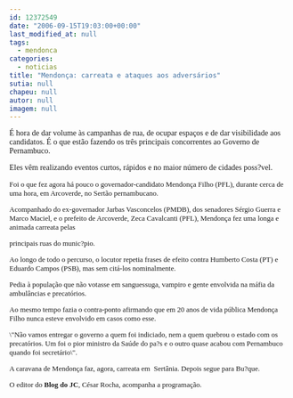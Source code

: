 ```yaml
---
id: 12372549
date: "2006-09-15T19:03:00+00:00"
last_modified_at: null
tags:
  - mendonca
categories:
  - noticias
title: "Mendonça: carreata e ataques aos adversários"
sutia: null
chapeu: null
autor: null
imagem: null
---
```

<p><FONT face=Verdana>É hora de dar volume às campanhas de rua, de ocupar espaços e de dar visibilidade aos candidatos.&nbsp;É o que estão fazendo os três principais concorrentes ao Governo de Pernambuco.</FONT></p>
<p><P><FONT face=Verdana>Eles vêm realizando eventos curtos, rápidos e no maior número de cidades poss?vel. </FONT></P><FONT size=2></p>
<p><P><FONT face=Verdana>Foi o que fez agora há pouco o governador-candidato&nbsp;Mendonça Filho (PFL), durante cerca de uma hora, em Arcoverde, no Sertão pernambucano.</FONT></P></p>
<p><P><FONT face=Verdana>Acompanhado do&nbsp;ex-governador Jarbas Vasconcelos (PMDB), dos senadores Sérgio Guerra e Marco Maciel, e o prefeito de Arcoverde, Zeca Cavalcanti (PFL), Mendonça fez uma longa e animada carreata pelas</p>
<p> principais ruas do munic?pio.</FONT></P></p>
<p><P><FONT face=Verdana>Ao longo de todo o percurso, o locutor repetia frases de efeito contra Humberto Costa (PT) e Eduardo Campos (PSB), mas&nbsp;sem citá-los nominalmente. </FONT></P></p>
<p><P><FONT face=Verdana>Pedia à população que não votasse em sanguessuga, vampiro e gente envolvida na máfia da ambulâncias e precatórios.</FONT></P></p>
<p><P><FONT face=Verdana>Ao mesmo tempo fazia o contra-ponto afirmando que em&nbsp;20 anos de vida pública Mendonça Filho nunca esteve envolvido em casos como esse. </FONT></P></p>
<p><P><FONT face=Verdana>\"Não vamos entregar o governo a quem foi indiciado, nem a quem quebrou o estado com os precatórios. Um foi o pior ministro da Saúde do pa?s e o outro quase acabou com Pernambuco quando foi secretário\".</FONT></P></p>
<p><P><FONT face=Verdana>A caravana de Mendonça faz, agora, carreata em&nbsp; Sertânia. Depois segue para Bu?que. </FONT></P></p>
<p><P><FONT face=Verdana>O editor do <STRONG>Blog do JC</STRONG>, César Rocha, acompanha a programação. &nbsp;</FONT></P></FONT> </p>
